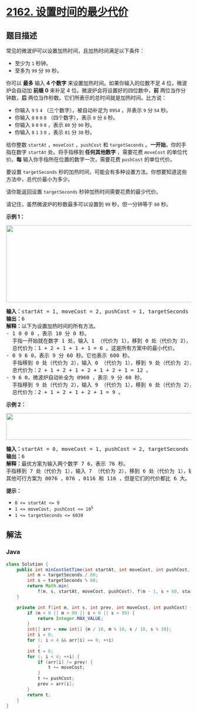 # [2162. 设置时间的最少代价](https://leetcode.cn/problems/minimum-cost-to-set-cooking-time)

## 题目描述

<p>常见的微波炉可以设置加热时间，且加热时间满足以下条件：</p>

<ul>
	<li>至少为 <code>1</code>&nbsp;秒钟。</li>
	<li>至多为&nbsp;<code>99</code>&nbsp;分&nbsp;<code>99</code>&nbsp;秒。</li>
</ul>

<p>你可以 <strong>最多</strong>&nbsp;输入&nbsp;<strong>4 个数字</strong>&nbsp;来设置加热时间。如果你输入的位数不足 4 位，微波炉会自动加 <strong>前缀</strong>&nbsp;<strong>0</strong>&nbsp;来补足 4 位。微波炉会将设置好的四位数中，<strong>前</strong>&nbsp;两位当作分钟数，<strong>后</strong>&nbsp;两位当作秒数。它们所表示的总时间就是加热时间。比方说：</p>

<ul>
	<li>你输入&nbsp;<code>9</code> <code>5</code> <code>4</code>&nbsp;（三个数字），被自动补足为&nbsp;<code>0954</code>&nbsp;，并表示&nbsp;<code>9</code>&nbsp;分&nbsp;<code>54</code>&nbsp;秒。</li>
	<li>你输入&nbsp;<code>0</code> <code>0</code> <code>0</code> <code>8</code>&nbsp;（四个数字），表示&nbsp;<code>0</code>&nbsp;分&nbsp;<code>8</code>&nbsp;秒。</li>
	<li>你输入&nbsp;<code>8</code> <code>0</code> <code>9</code> <code>0</code>&nbsp;，表示&nbsp;<code>80</code>&nbsp;分&nbsp;<code>90</code>&nbsp;秒。</li>
	<li>你输入&nbsp;<code>8</code> <code>1</code> <code>3</code> <code>0</code>&nbsp;，表示&nbsp;<code>81</code>&nbsp;分&nbsp;<code>30</code>&nbsp;秒。</li>
</ul>

<p>给你整数&nbsp;<code>startAt</code>&nbsp;，<code>moveCost</code>&nbsp;，<code>pushCost</code>&nbsp;和&nbsp;<code>targetSeconds</code>&nbsp;。<strong>一开始</strong>，你的手指在数字&nbsp;<code>startAt</code>&nbsp;处。将手指移到<strong>&nbsp;任何其他数字</strong>&nbsp;，需要花费&nbsp;<code>moveCost</code>&nbsp;的单位代价。<strong>每</strong>&nbsp;输入你手指所在位置的数字一次，需要花费&nbsp;<code>pushCost</code>&nbsp;的单位代价。</p>

<p>要设置&nbsp;<code>targetSeconds</code>&nbsp;秒的加热时间，可能会有多种设置方法。你想要知道这些方法中，总代价最小为多少。</p>

<p>请你能返回设置&nbsp;<code>targetSeconds</code>&nbsp;秒钟加热时间需要花费的最少代价。</p>

<p>请记住，虽然微波炉的秒数最多可以设置到 <code>99</code>&nbsp;秒，但一分钟等于&nbsp;<code>60</code>&nbsp;秒。</p>

<p><strong>示例 1：</strong></p>

<p><img alt="" src="https://gcore.jsdelivr.net/gh/doocs/leetcode@main/solution/2100-2199/2162.Minimum%20Cost%20to%20Set%20Cooking%20Time/images/1.png" style="width: 506px; height: 210px;"></p>

<pre><b>输入：</b>startAt = 1, moveCost = 2, pushCost = 1, targetSeconds = 600
<b>输出：</b>6
<b>解释：</b>以下为设置加热时间的所有方法。
- 1 0 0 0 ，表示 10 分 0 秒。
&nbsp; 手指一开始就在数字 1 处，输入 1 （代价为 1），移到 0 处（代价为 2），输入 0（代价为 1），输入 0（代价为 1），输入 0（代价为 1）。
&nbsp; 总代价为：1 + 2 + 1 + 1 + 1 = 6 。这是所有方案中的最小代价。
- 0 9 6 0，表示 9 分 60 秒。它也表示 600 秒。
&nbsp; 手指移到 0 处（代价为 2），输入 0 （代价为 1），移到 9 处（代价为 2），输入 9（代价为 1），移到 6 处（代价为 2），输入 6（代价为 1），移到 0 处（代价为 2），输入 0（代价为 1）。
&nbsp; 总代价为：2 + 1 + 2 + 1 + 2 + 1 + 2 + 1 = 12 。
- 9 6 0，微波炉自动补全为 0960 ，表示 9 分 60 秒。
&nbsp; 手指移到 9 处（代价为 2），输入 9 （代价为 1），移到 6 处（代价为 2），输入 6（代价为 1），移到 0 处（代价为 2），输入 0（代价为 1）。
&nbsp; 总代价为：2 + 1 + 2 + 1 + 2 + 1 = 9 。
</pre>

<p><strong>示例 2：</strong></p>

<p><img alt="" src="https://gcore.jsdelivr.net/gh/doocs/leetcode@main/solution/2100-2199/2162.Minimum%20Cost%20to%20Set%20Cooking%20Time/images/2.png" style="width: 505px; height: 73px;"></p>

<pre><b>输入：</b>startAt = 0, moveCost = 1, pushCost = 2, targetSeconds = 76
<b>输出：</b>6
<b>解释：</b>最优方案为输入两个数字 7 6，表示 76 秒。
手指移到 7 处（代价为 1），输入 7 （代价为 2），移到 6 处（代价为 1），输入 6（代价为 2）。总代价为：1 + 2 + 1 + 2 = 6
其他可行方案为 0076 ，076 ，0116 和 116 ，但是它们的代价都比 6 大。
</pre>

<p><strong>提示：</strong></p>

<ul>
	<li><code>0 &lt;= startAt &lt;= 9</code></li>
	<li><code>1 &lt;= moveCost, pushCost &lt;= 10<sup>5</sup></code></li>
	<li><code>1 &lt;= targetSeconds &lt;= 6039</code></li>
</ul>

## 解法

### **Java**

```java
class Solution {
    public int minCostSetTime(int startAt, int moveCost, int pushCost, int targetSeconds) {
        int m = targetSeconds / 60;
        int s = targetSeconds % 60;
        return Math.min(
            f(m, s, startAt, moveCost, pushCost), f(m - 1, s + 60, startAt, moveCost, pushCost));
    }

    private int f(int m, int s, int prev, int moveCost, int pushCost) {
        if (m < 0 || m > 99 || s < 0 || s > 99) {
            return Integer.MAX_VALUE;
        }
        int[] arr = new int[] {m / 10, m % 10, s / 10, s % 10};
        int i = 0;
        for (; i < 4 && arr[i] == 0; ++i)
            ;
        int t = 0;
        for (; i < 4; ++i) {
            if (arr[i] != prev) {
                t += moveCost;
            }
            t += pushCost;
            prev = arr[i];
        }
        return t;
    }
}
```
